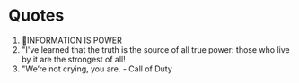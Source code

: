 # Quotes

1. 🌈INFORMATION IS POWER
2. "I've learned that the truth is the source of all true power: those who live by it are the strongest of all!
3. "We’re not crying, you are. - Call of Duty
